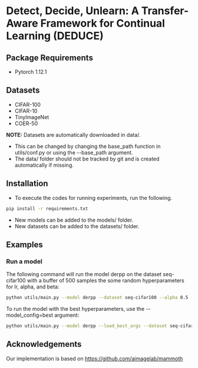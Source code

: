 # Detect, Decide, Unlearn: A Transfer-Aware Framework for Continual Learning (DEDUCE)
## Package Requirements
- Pytorch 1.12.1
## Datasets
- CIFAR-100
- CIFAR-10
- TinyImageNet
- COER-50

**NOTE:** Datasets are automatically downloaded in data/.

- This can be changed by changing the base_path function in utils/conf.py or using the --base_path argument.
- The data/ folder should not be tracked by git and is created automatically if missing.
## Installation
- To execute the codes for running experiments, run the following.
```bash
pip install -r requirements.txt
```
- New models can be added to the models/ folder.
- New datasets can be added to the datasets/ folder.
## Examples
### Run a model
The following command will run the model derpp on the dataset seq-cifar100 with a buffer of 500 samples the some random hyperparameters for lr, alpha, and beta:
``` bash
python utils/main.py --model derpp --dataset seq-cifar100 --alpha 0.5 --beta 0.5 --lr 0.001 --buffer_size 500
```
To run the model with the best hyperparameters, use the --model_config=best argument:
``` bash
python utils/main.py --model derpp --load_best_args --dataset seq-cifar100 --alpha 0.5 --beta 0.5 --lr 0.001 --buffer_size 500
```
## Acknowledgements
Our implementation is based on https://github.com/aimagelab/mammoth
